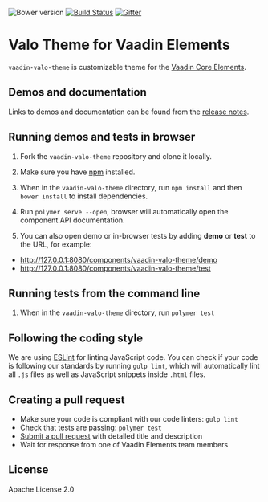 ![Bower version](https://img.shields.io/bower/v/vaadin-valo-theme.svg)
[![Build Status](https://travis-ci.org/vaadin/vaadin-valo-theme.svg?branch=master)](https://travis-ci.org/vaadin/vaadin-valo-theme)
[![Gitter](https://badges.gitter.im/Join%20Chat.svg)](https://gitter.im/vaadin/vaadin-core-elements?utm_source=badge&utm_medium=badge&utm_campaign=pr-badge)

# Valo Theme for Vaadin Elements

`vaadin-valo-theme` is customizable theme for the [Vaadin Core Elements](https://vaadin.com/elements).

## Demos and documentation

Links to demos and documentation can be found from the [release notes](https://github.com/vaadin/vaadin-valo-theme/releases).


## Running demos and tests in browser

1. Fork the `vaadin-valo-theme` repository and clone it locally.

1. Make sure you have [npm](https://www.npmjs.com/) installed.

1. When in the `vaadin-valo-theme` directory, run `npm install` and then `bower install` to install dependencies.

1. Run `polymer serve --open`, browser will automatically open the component API documentation.

1. You can also open demo or in-browser tests by adding **demo** or **test** to the URL, for example:

  - http://127.0.0.1:8080/components/vaadin-valo-theme/demo
  - http://127.0.0.1:8080/components/vaadin-valo-theme/test


## Running tests from the command line

1. When in the `vaadin-valo-theme` directory, run `polymer test`


## Following the coding style

We are using [ESLint](http://eslint.org/) for linting JavaScript code. You can check if your code is following our standards by running `gulp lint`, which will automatically lint all `.js` files as well as JavaScript snippets inside `.html` files.


## Creating a pull request

  - Make sure your code is compliant with our code linters: `gulp lint`
  - Check that tests are passing: `polymer test`
  - [Submit a pull request](https://www.digitalocean.com/community/tutorials/how-to-create-a-pull-request-on-github) with detailed title and description
  - Wait for response from one of Vaadin Elements team members


## License

Apache License 2.0
